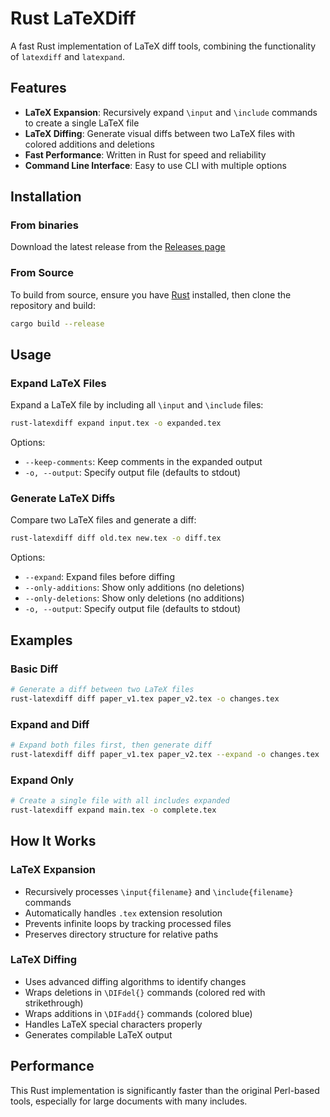 # Rust LaTeXDiff

A fast Rust implementation of LaTeX diff tools, combining the functionality of `latexdiff` and `latexpand`.

## Features

- **LaTeX Expansion**: Recursively expand `\input` and `\include` commands to create a single LaTeX file
- **LaTeX Diffing**: Generate visual diffs between two LaTeX files with colored additions and deletions
- **Fast Performance**: Written in Rust for speed and reliability
- **Command Line Interface**: Easy to use CLI with multiple options

## Installation

### From binaries

Download the latest release from the [Releases page](https://github.com/mfouesneau/rust-latexdiff/releases)

### From Source
To build from source, ensure you have [Rust](https://www.rust-lang.org/tools/install) installed, then clone the repository and build:

```bash
cargo build --release
```

## Usage

### Expand LaTeX Files

Expand a LaTeX file by including all `\input` and `\include` files:

```bash
rust-latexdiff expand input.tex -o expanded.tex
```

Options:
- `--keep-comments`: Keep comments in the expanded output
- `-o, --output`: Specify output file (defaults to stdout)

### Generate LaTeX Diffs

Compare two LaTeX files and generate a diff:

```bash
rust-latexdiff diff old.tex new.tex -o diff.tex
```

Options:
- `--expand`: Expand files before diffing
- `--only-additions`: Show only additions (no deletions)
- `--only-deletions`: Show only deletions (no additions)
- `-o, --output`: Specify output file (defaults to stdout)

## Examples

### Basic Diff
```bash
# Generate a diff between two LaTeX files
rust-latexdiff diff paper_v1.tex paper_v2.tex -o changes.tex
```

### Expand and Diff
```bash
# Expand both files first, then generate diff
rust-latexdiff diff paper_v1.tex paper_v2.tex --expand -o changes.tex
```

### Expand Only
```bash
# Create a single file with all includes expanded
rust-latexdiff expand main.tex -o complete.tex
```

## How It Works

### LaTeX Expansion
- Recursively processes `\input{filename}` and `\include{filename}` commands
- Automatically handles `.tex` extension resolution
- Prevents infinite loops by tracking processed files
- Preserves directory structure for relative paths

### LaTeX Diffing
- Uses advanced diffing algorithms to identify changes
- Wraps deletions in `\DIFdel{}` commands (colored red with strikethrough)
- Wraps additions in `\DIFadd{}` commands (colored blue)
- Handles LaTeX special characters properly
- Generates compilable LaTeX output

## Performance

This Rust implementation is significantly faster than the original Perl-based tools, especially for large documents with many includes.